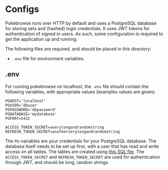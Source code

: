 # Configs

Pokebrowse runs over HTTP by default and uses a PostgreSQL database for storing sets and (hashed) login credentials. It uses JWT tokens for authentication of signed in users. As such, some configuration is required to get the application up and running.

The following files are required, and should be placed in this directory:

- `.env` file for environment variables.

## .env

For running pokebrowse on localhost, the `.env` file should contain the following variables, with appropriate values (examples values are given):

```
PGHOST='localhost'
PGUSER='dbuser'
PGPASSWORD='dbpassword'
PGDATABASE='mydatabase'
PGPORT=5432

ACCESS_TOKEN_SECRET=averylongandrandomstring
REFRESH_TOKEN_SECRET=anotherverylongandrandomstring
```

The `PG`-variables are your credentials for your PostgreSQL database. The database itself needs to be set up first, with a user that has read and write access on all tables. The tables are created using [this SQL file](../src/db/schemas.sql). The `ACCESS_TOKEN_SECRET` and `REFRESH_TOKEN_SECRET` are used for authentication through JWT, and should be long, random strings.
